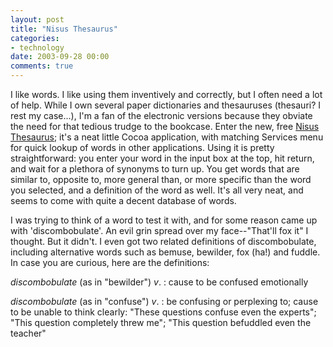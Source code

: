 ```yaml
---
layout: post
title: "Nisus Thesaurus"
categories:
- technology
date: 2003-09-28 00:00
comments: true
---
```


<p>I like words. I like using them inventively and correctly, but I often need a lot of help. While I own several paper dictionaries and thesauruses (thesauri? I rest my case...), I'm a fan of the electronic versions because they obviate the need for that tedious trudge to the bookcase. Enter the new, free <a href="http://www.nisus.com/Thesaurus/">Nisus Thesaurus</a>; it's a neat little Cocoa application, with matching Services menu for quick lookup of words in other applications. Using it is pretty straightforward: you enter your word in the input box at the top, hit return, and wait for a plethora of synonyms to turn up. You get words that are similar to, opposite to, more general than, or more specific than the word you selected, and a definition of the word as well. It's all very neat, and seems to come with quite a decent database of words.</p>

<p>I was trying to think of a word to test it with, and for some reason came up with 'discombobulate'. An evil grin spread over my face--"That'll fox it" I thought. But it didn't. I even got two related definitions of discombobulate, including alternative words such as bemuse, bewilder, fox (ha!) and fuddle. In case you are curious, here are the definitions:</p>

<p><em>discombobulate</em> (as in "bewilder") <em>v</em>. : cause to be confused emotionally</p>

<p><em>discombobulate</em> (as in "confuse") <em>v</em>. : be confusing or perplexing to; cause to be unable to think clearly: "These questions confuse even the experts"; "This question completely threw me"; "This question befuddled even the teacher"</p>


